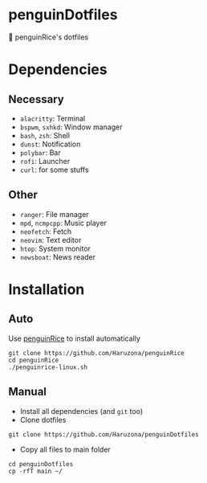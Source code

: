 # penguinDotfiles
📁 penguinRice's dotfiles

# Dependencies
## Necessary
- `alacritty`: Terminal
- `bspwm`, `sxhkd`: Window manager
- `bash`, `zsh`: Shell
- `dunst`: Notification
- `polybar`: Bar
- `rofi`: Launcher
- `curl`: for some stuffs

## Other
- `ranger`: File manager
- `mpd`, `ncmpcpp`: Music player
- `neofetch`: Fetch
- `neovim`: Text editor
- `htop`: System monitor
- `newsboat`: News reader

# Installation
## Auto
Use [penguinRice](https://github.com/Haruzona/penguinRice) to install automatically
```
git clone https://github.com/Haruzona/penguinRice
cd penguinRice
./penguinrice-linux.sh
```

## Manual
- Install all dependencies (and `git` too)
- Clone dotfiles
```
git clone https://github.com/Haruzona/penguinDotfiles
```
- Copy all files to main folder
```
cd penguinDotfiles
cp -rfT main ~/
```
